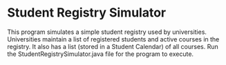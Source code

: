 # Student Registry Simulator
This program simulates a simple student registry used by universities. Universities maintain a list of registered students and active courses in the registry. It also has a list (stored in a Student Calendar) of all courses. Run the StudentRegistrySimulator.java file for the program to execute.
